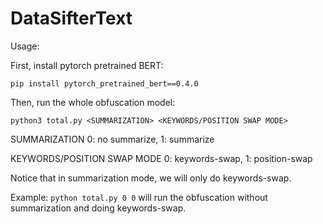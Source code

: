 # DataSifterText

Usage:

First, install pytorch pretrained BERT:

```pip install pytorch_pretrained_bert==0.4.0```

Then, run the whole obfuscation model:

```python3 total.py <SUMMARIZATION> <KEYWORDS/POSITION SWAP MODE>```

SUMMARIZATION 0: no summarize, 1: summarize

KEYWORDS/POSITION SWAP MODE 0: keywords-swap, 1: position-swap

Notice that in summarization mode, we will only do keywords-swap.
	
Example: 
```python total.py 0 0```
will run the obfuscation without summarization and doing keywords-swap.
